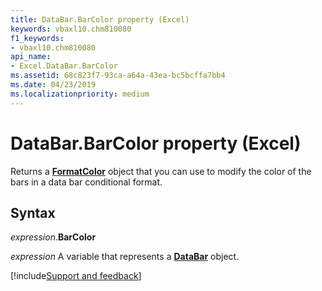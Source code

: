 ```yaml
---
title: DataBar.BarColor property (Excel)
keywords: vbaxl10.chm810080
f1_keywords:
- vbaxl10.chm810080
api_name:
- Excel.DataBar.BarColor
ms.assetid: 68c823f7-93ca-a64a-43ea-bc5bcffa7bb4
ms.date: 04/23/2019
ms.localizationpriority: medium
---
```



# DataBar.BarColor property (Excel)

Returns a **[FormatColor](Excel.FormatColor.md)** object that you can use to modify the color of the bars in a data bar conditional format.


## Syntax

_expression_.**BarColor**

_expression_ A variable that represents a **[DataBar](Excel.DataBar.md)** object.




[!include[Support and feedback](~/includes/feedback-boilerplate.md)]